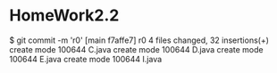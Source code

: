 # HomeWork2.2
$ git commit -m 'r0'
[main f7affe7] r0
 4 files changed, 32 insertions(+)
 create mode 100644 C.java
 create mode 100644 D.java
 create mode 100644 E.java
 create mode 100644 I.java
